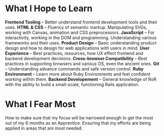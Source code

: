 # What I Hope to Learn

**Frontend Tooling** – Better understand frontend development tools and their uses.
**HTML & CSS** – Fluency of semantic markup. Manipulating SVGs, working with Canvas, animation and CSS preprocessors.
**JavaScript** – For interactivity, working in the DOM and programming. Understanding various frameworks and their uses.
**Product Design** – Basic understanding product design and how to design for web applications with users in mind.
**User Experience** – Best practices, resources, how UX effect frontend and backend development decisions.
**Cross-browser Compatibility** – Best practices in supporting browsers and various OS, even the ancient ones.
**Git** – Understanding advance commands and safe version control.
**Ruby Environment** – Learn more about Ruby Environments and feel confident working within them.
**Backend Developement** – General knowledge of RoR with the ability to build a small-scale, functioning Rails application.

# What I Fear Most

How to make sure that my focus will be narrowed enough to get the most out of my 6 months as an Apprentice. Ensuring that my efforts are being applied in areas that are most needed.